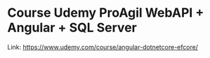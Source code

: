 # Course Udemy ProAgil WebAPI + Angular + SQL Server

Link: https://www.udemy.com/course/angular-dotnetcore-efcore/
